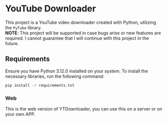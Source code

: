 # YouTube Downloader
This project is a YouTube video downloader created with Python, utilizing the `PyTube` library.  
**NOTE**: This project will be supported in case bugs arise or new features are required. I cannot guarantee that I will continue with this project in the future.

## Requirements
Ensure you have Python 3.12.0 installed on your system. To install the necessary libraries, run the following command:    

```bash
pip install -r requirements.txt
```  
### Web
This is the web version of YTDownloader, you can use this on a server or on your own APP.

